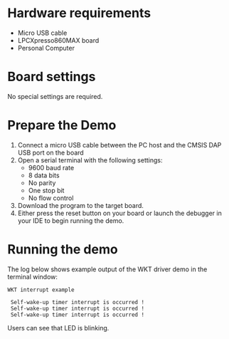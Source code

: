 Hardware requirements
=====================
- Micro USB cable
- LPCXpresso860MAX board
- Personal Computer

Board settings
============
No special settings are required.

Prepare the Demo
===============
1.  Connect a micro USB cable between the PC host and the CMSIS DAP USB port on the board
2.  Open a serial terminal with the following settings:
    - 9600 baud rate
    - 8 data bits
    - No parity
    - One stop bit
    - No flow control
3.  Download the program to the target board.
4.  Either press the reset button on your board or launch the debugger in your IDE to begin running the demo.

Running the demo
================
The log below shows example output of the WKT driver demo in the terminal window:
~~~~~~~~~~~~~~~~~~~~~~~~~~~~~~~~~~~
WKT interrupt example

 Self-wake-up timer interrupt is occurred !
 Self-wake-up timer interrupt is occurred !
 Self-wake-up timer interrupt is occurred !
~~~~~~~~~~~~~~~~~~~~~~~~~~~~~~~~~~~
Users can see that LED is blinking.
